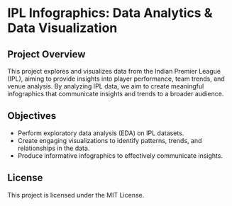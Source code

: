 # IPL Infographics: Data Analytics & Data Visualization

## Project Overview
This project explores and visualizes data from the Indian Premier League (IPL), aiming to provide insights into player performance, team trends, and venue analysis. By analyzing IPL data, we aim to create meaningful infographics that communicate insights and trends to a broader audience.

## Objectives
- Perform exploratory data analysis (EDA) on IPL datasets.
- Create engaging visualizations to identify patterns, trends, and relationships in the data.
- Produce informative infographics to effectively communicate insights.

## License
This project is licensed under the MIT License.
